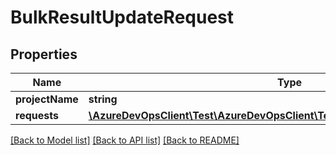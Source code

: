 # BulkResultUpdateRequest

## Properties
Name | Type | Description | Notes
------------ | ------------- | ------------- | -------------
**projectName** | **string** |  | [optional] 
**requests** | [**\AzureDevOpsClient\Test\AzureDevOpsClient\Test\Model\ResultUpdateRequest[]**](ResultUpdateRequest.md) |  | [optional] 

[[Back to Model list]](../README.md#documentation-for-models) [[Back to API list]](../README.md#documentation-for-api-endpoints) [[Back to README]](../README.md)


